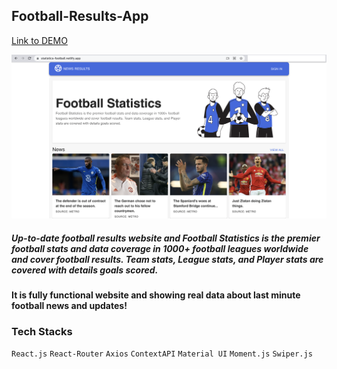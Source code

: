 ## Football-Results-App

[Link to DEMO](https://statistics-football.netlify.app/)

![Screenshot](Football-Statistics.png)

##### Up-to-date football results website and Football Statistics is the premier football stats and data coverage in 1000+ football leagues worldwide and cover football results. Team stats, League stats, and Player stats are covered with details goals scored.

#### It is fully functional website and showing real data about last minute football news and updates!

### Tech Stacks

`React.js` `React-Router` `Axios` `ContextAPI` `Material UI` `Moment.js` `Swiper.js`
